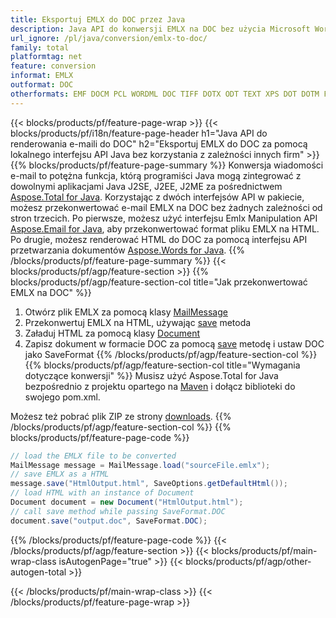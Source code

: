 ```yaml
---
title: Eksportuj EMLX do DOC przez Java
description: Java API do konwersji EMLX na DOC bez użycia Microsoft Word lub Outlook
url_ignore: /pl/java/conversion/emlx-to-doc/
family: total
platformtag: net
feature: conversion
informat: EMLX
outformat: DOC
otherformats: EMF DOCM PCL WORDML DOC TIFF DOTX ODT TEXT XPS DOT DOTM FLATOPC GIF SVG RTF PS JPEG PNG DOCX MD EPUB OTT PDF
---
```

{{< blocks/products/pf/feature-page-wrap >}}
{{< blocks/products/pf/i18n/feature-page-header h1="Java API do renderowania e-maili do DOC" h2="Eksportuj EMLX do DOC za pomocą lokalnego interfejsu API Java bez korzystania z zależności innych firm" >}}
{{% blocks/products/pf/feature-page-summary %}}
Konwersja wiadomości e-mail to potężna funkcja, którą programiści Java mogą zintegrować z dowolnymi aplikacjami Java J2SE, J2EE, J2ME za pośrednictwem [Aspose.Total for Java](https://products.aspose.com/total/java/). Korzystając z dwóch interfejsów API w pakiecie, możesz przekonwertować e-mail EMLX na DOC bez żadnych zależności od stron trzecich. Po pierwsze, możesz użyć interfejsu Emlx Manipulation API [Aspose.Email for Java](https://products.aspose.com/email/java/), aby przekonwertować format pliku EMLX na HTML. Po drugie, możesz renderować HTML do DOC za pomocą interfejsu API przetwarzania dokumentów [Aspose.Words for Java](https://products.aspose.com/words/java/).
{{% /blocks/products/pf/feature-page-summary  %}}
{{< blocks/products/pf/agp/feature-section >}}
{{% blocks/products/pf/agp/feature-section-col title="Jak przekonwertować EMLX na DOC" %}}
1. Otwórz plik EMLX za pomocą klasy [MailMessage](https://reference.aspose.com/email/java/com.aspose.email/mailmessage)
2. Przekonwertuj EMLX na HTML, używając [save](https://reference.aspose.com/email/java/com.aspose.email/MailMessage#save(java.io.OutputStream,%20com.aspose.emlx.SaveOptions)) metoda
3. Załaduj HTML za pomocą klasy [Document](https://reference.aspose.com/words/java/com.aspose.words/Document)
4. Zapisz dokument w formacie DOC za pomocą [save](https://reference.aspose.com/words/java/com.aspose.words/Document#save(java.lang.String,com.aspose.words.SaveOptions)) metodę i ustaw DOC jako SaveFormat
{{% /blocks/products/pf/agp/feature-section-col %}}
{{% blocks/products/pf/agp/feature-section-col title="Wymagania dotyczące konwersji" %}}
Musisz użyć Aspose.Total for Java bezpośrednio z projektu opartego na [Maven](https://releases.aspose.com/total/java/) i dołącz biblioteki do swojego pom.xml.

Możesz też pobrać plik ZIP ze strony [downloads](https://releases.aspose.comtotal/java).
{{% /blocks/products/pf/agp/feature-section-col %}}
{{% blocks/products/pf/feature-page-code %}}
```cs
// load the EMLX file to be converted
MailMessage message = MailMessage.load("sourceFile.emlx"); 
// save EMLX as a HTML 
message.save("HtmlOutput.html", SaveOptions.getDefaultHtml());
// load HTML with an instance of Document
Document document = new Document("HtmlOutput.html");
// call save method while passing SaveFormat.DOC
document.save("output.doc", SaveFormat.DOC);   
```
{{% /blocks/products/pf/feature-page-code %}}
{{< /blocks/products/pf/agp/feature-section >}}
{{< blocks/products/pf/main-wrap-class isAutogenPage="true" >}}
{{< blocks/products/pf/agp/other-autogen-total >}}

{{< /blocks/products/pf/main-wrap-class >}}
{{< /blocks/products/pf/feature-page-wrap >}}